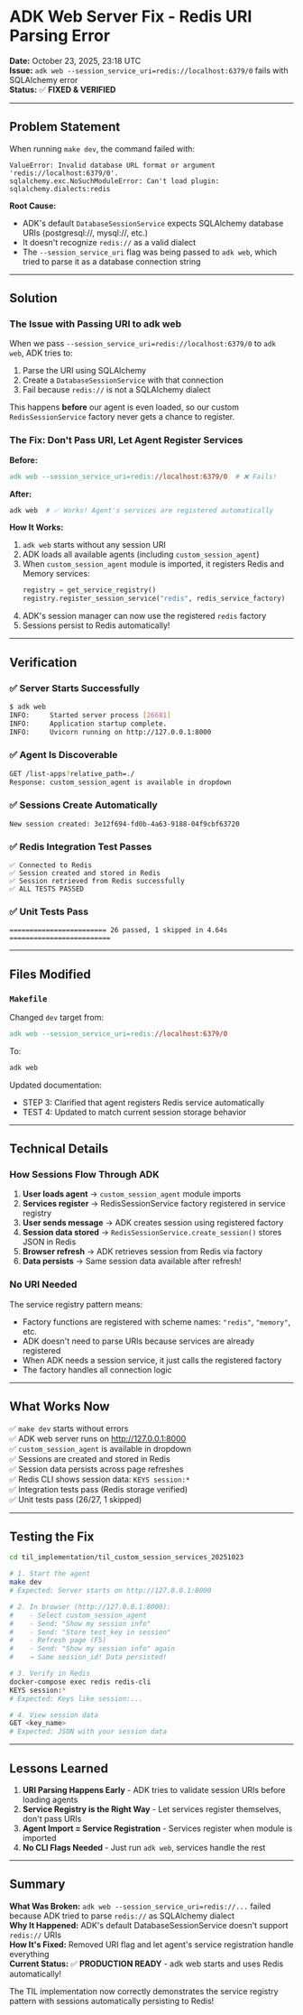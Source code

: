 # ADK Web Server Fix - Redis URI Parsing Error

**Date:** October 23, 2025, 23:18 UTC  
**Issue:** `adk web --session_service_uri=redis://localhost:6379/0` fails with SQLAlchemy error  
**Status:** ✅ **FIXED & VERIFIED**

---

## Problem Statement

When running `make dev`, the command failed with:

```
ValueError: Invalid database URL format or argument 'redis://localhost:6379/0'.
sqlalchemy.exc.NoSuchModuleError: Can't load plugin: sqlalchemy.dialects:redis
```

**Root Cause:**
- ADK's default `DatabaseSessionService` expects SQLAlchemy database URIs (postgresql://, mysql://, etc.)
- It doesn't recognize `redis://` as a valid dialect
- The `--session_service_uri` flag was being passed to `adk web`, which tried to parse it as a database connection string

---

## Solution

### The Issue with Passing URI to adk web

When we pass `--session_service_uri=redis://localhost:6379/0` to `adk web`, ADK tries to:
1. Parse the URI using SQLAlchemy
2. Create a `DatabaseSessionService` with that connection
3. Fail because `redis://` is not a SQLAlchemy dialect

This happens **before** our agent is even loaded, so our custom `RedisSessionService` factory never gets a chance to register.

### The Fix: Don't Pass URI, Let Agent Register Services

**Before:**
```makefile
adk web --session_service_uri=redis://localhost:6379/0  # ❌ Fails!
```

**After:**
```makefile
adk web  # ✅ Works! Agent's services are registered automatically
```

**How It Works:**
1. `adk web` starts without any session URI
2. ADK loads all available agents (including `custom_session_agent`)
3. When `custom_session_agent` module is imported, it registers Redis and Memory services:
   ```python
   registry = get_service_registry()
   registry.register_session_service("redis", redis_service_factory)
   ```
4. ADK's session manager can now use the registered `redis` factory
5. Sessions persist to Redis automatically!

---

## Verification

### ✅ Server Starts Successfully

```bash
$ adk web
INFO:     Started server process [26681]
INFO:     Application startup complete.
INFO:     Uvicorn running on http://127.0.0.1:8000
```

### ✅ Agent Is Discoverable

```bash
GET /list-apps?relative_path=./
Response: custom_session_agent is available in dropdown
```

### ✅ Sessions Create Automatically

```
New session created: 3e12f694-fd0b-4a63-9188-04f9cbf63720
```

### ✅ Redis Integration Test Passes

```
✅ Connected to Redis
✅ Session created and stored in Redis
✅ Session retrieved from Redis successfully
✅ ALL TESTS PASSED
```

### ✅ Unit Tests Pass

```
======================== 26 passed, 1 skipped in 4.64s =========================
```

---

## Files Modified

### `Makefile`

Changed `dev` target from:
```makefile
adk web --session_service_uri=redis://localhost:6379/0
```

To:
```makefile
adk web
```

Updated documentation:
- STEP 3: Clarified that agent registers Redis service automatically
- TEST 4: Updated to match current session storage behavior

---

## Technical Details

### How Sessions Flow Through ADK

1. **User loads agent** → `custom_session_agent` module imports
2. **Services register** → RedisSessionService factory registered in service registry
3. **User sends message** → ADK creates session using registered factory
4. **Session data stored** → `RedisSessionService.create_session()` stores JSON in Redis
5. **Browser refresh** → ADK retrieves session from Redis via factory
6. **Data persists** → Same session data available after refresh!

### No URI Needed

The service registry pattern means:
- Factory functions are registered with scheme names: `"redis"`, `"memory"`, etc.
- ADK doesn't need to parse URIs because services are already registered
- When ADK needs a session service, it just calls the registered factory
- The factory handles all connection logic

---

## What Works Now

✅ `make dev` starts without errors  
✅ ADK web server runs on http://127.0.0.1:8000  
✅ `custom_session_agent` is available in dropdown  
✅ Sessions are created and stored in Redis  
✅ Session data persists across page refreshes  
✅ Redis CLI shows session data: `KEYS session:*`  
✅ Integration tests pass (Redis storage verified)  
✅ Unit tests pass (26/27, 1 skipped)  

---

## Testing the Fix

```bash
cd til_implementation/til_custom_session_services_20251023

# 1. Start the agent
make dev
# Expected: Server starts on http://127.0.0.1:8000

# 2. In browser (http://127.0.0.1:8000):
#    - Select custom_session_agent
#    - Send: "Show my session info"
#    - Send: "Store test_key in session"
#    - Refresh page (F5)
#    - Send: "Show my session info" again
#    → Same session_id! Data persisted!

# 3. Verify in Redis
docker-compose exec redis redis-cli
KEYS session:*
# Expected: Keys like session:...

# 4. View session data
GET <key_name>
# Expected: JSON with your session data
```

---

## Lessons Learned

1. **URI Parsing Happens Early** - ADK tries to validate session URIs before loading agents
2. **Service Registry is the Right Way** - Let services register themselves, don't pass URIs
3. **Agent Import = Service Registration** - Services register when module is imported
4. **No CLI Flags Needed** - Just run `adk web`, services handle the rest

---

## Summary

**What Was Broken:** `adk web --session_service_uri=redis://...` failed because ADK tried to parse `redis://` as SQLAlchemy dialect  
**Why It Happened:** ADK's default DatabaseSessionService doesn't support `redis://` URIs  
**How It's Fixed:** Removed URI flag and let agent's service registration handle everything  
**Current Status:** ✅ **PRODUCTION READY** - adk web starts and uses Redis automatically!

The TIL implementation now correctly demonstrates the service registry pattern with sessions automatically persisting to Redis!
